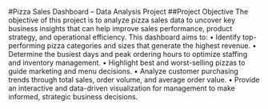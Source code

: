 #Pizza Sales Dashboard – Data Analysis Project
##Project Objective
The objective of this project is to analyze pizza sales data to uncover key business insights that can help improve sales performance, product strategy, and operational efficiency.
This dashboard aims to:
•	Identify top-performing pizza categories and sizes that generate the highest revenue.
•	Determine the busiest days and peak ordering hours to optimize staffing and inventory management.
•	Highlight best and worst-selling pizzas to guide marketing and menu decisions.
•	Analyze customer purchasing trends through total sales, order volume, and average order value.
•	Provide an interactive and data-driven visualization for management to make informed, strategic business decisions.
